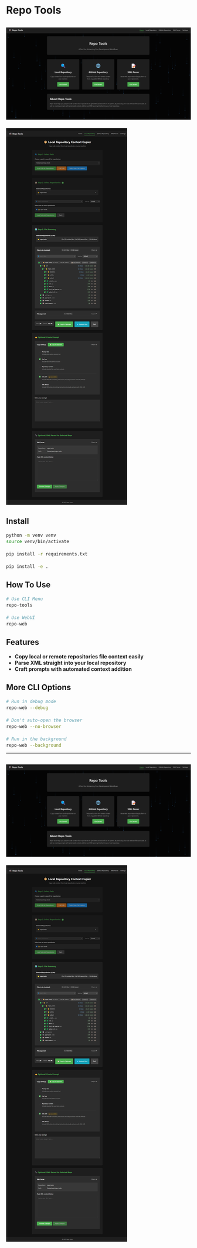 # Repo Tools

![WebUI Home Page](images/ss.png)
---
![WebUI Home Page](images/lr.png)

## Install

```bash
python -m venv venv
source venv/bin/activate

pip install -r requirements.txt

pip install -e .
```

## How To Use

```bash
# Use CLI Menu
repo-tools

# Use WebUI
repo-web
```

## Features
- **Copy local or remote repositories file context easily**
- **Parse XML straight into your local repository**
- **Craft prompts with automated context addition**

## More CLI Options

```bash
# Run in debug mode
repo-web --debug

# Don't auto-open the browser
repo-web --no-browser

# Run in the background
repo-web --background
```
---
![WebUI Home Page](images/ss.png)
---
![WebUI Home Page](images/lr.png)